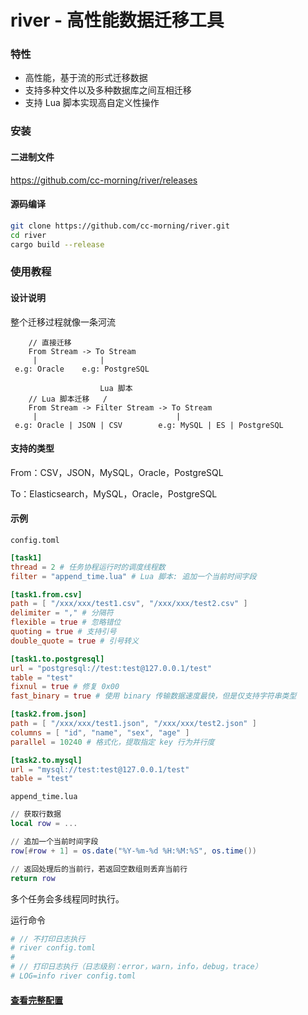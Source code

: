 # river - 高性能数据迁移工具

### 特性

* 高性能，基于流的形式迁移数据
* 支持多种文件以及多种数据库之间互相迁移
* 支持 Lua 脚本实现高自定义性操作

### 安装

#### 二进制文件
<https://github.com/cc-morning/river/releases>

#### 源码编译
```bash
git clone https://github.com/cc-morning/river.git
cd river
cargo build --release
```

### 使用教程

#### 设计说明
整个迁移过程就像一条河流

```
    // 直接迁移
    From Stream -> To Stream
     |              |
 e.g: Oracle    e.g: PostgreSQL

                    Lua 脚本
    // Lua 脚本迁移   /
    From Stream -> Filter Stream -> To Stream
     |                               |
 e.g: Oracle | JSON | CSV        e.g: MySQL | ES | PostgreSQL
```


#### 支持的类型
From：CSV，JSON，MySQL，Oracle，PostgreSQL

To：Elasticsearch，MySQL，Oracle，PostgreSQL


#### 示例
`config.toml`

```toml
[task1]
thread = 2 # 任务协程运行时的调度线程数
filter = "append_time.lua" # Lua 脚本: 追加一个当前时间字段

[task1.from.csv]
path = [ "/xxx/xxx/test1.csv", "/xxx/xxx/test2.csv" ]
delimiter = "," # 分隔符
flexible = true # 忽略错位
quoting = true # 支持引号
double_quote = true # 引号转义

[task1.to.postgresql]
url = "postgresql://test:test@127.0.0.1/test"
table = "test"
fixnul = true # 修复 0x00
fast_binary = true # 使用 binary 传输数据速度最快，但是仅支持字符串类型

[task2.from.json]
path = [ "/xxx/xxx/test1.json", "/xxx/xxx/test2.json" ]
columns = [ "id", "name", "sex", "age" ]
parallel = 10240 # 格式化，提取指定 key 行为并行度

[task2.to.mysql]
url = "mysql://test:test@127.0.0.1/test"
table = "test"
```

`append_time.lua`

```lua
// 获取行数据
local row = ...

// 追加一个当前时间字段
row[#row + 1] = os.date("%Y-%m-%d %H:%M:%S", os.time())

// 返回处理后的当前行，若返回空数组则丢弃当前行
return row
```

多个任务会多线程同时执行。

运行命令

```bash
# // 不打印日志执行
# river config.toml
# 
# // 打印日志执行（日志级别：error，warn，info，debug，trace）
# LOG=info river config.toml
```

#### [查看完整配置](https://github.com/cc-morning/river/wiki/configuration)
